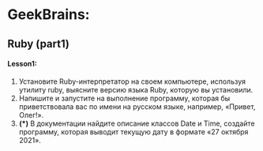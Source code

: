 # GeekBrains:
## Ruby (part1)
#### Lesson1:
1. Установите Ruby-интерпретатор на своем компьютере, используя утилиту ruby, выясните версию языка Ruby, которую вы установили.
2. Напишите и запустите на выполнение программу, которая бы приветствовала вас по имени на русском языке, например, «Привет, Олег!».
3. **(*)** В документации найдите описание классов Date и Time, создайте программу, которая выводит текущую дату в формате «27 октября 2021».


